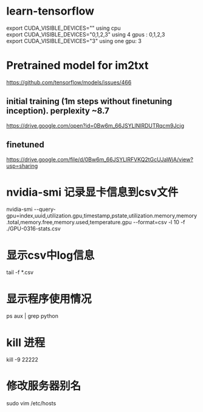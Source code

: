 # learn-tensorflow

export CUDA_VISIBLE_DEVICES="" using cpu</br>
export CUDA_VISIBLE_DEVICES="0,1,2,3"  using 4 gpus : 0,1,2,3</br> 
export CUDA_VISIBLE_DEVICES="3" using one gpu: 3 </br>


# Pretrained model for im2txt
https://github.com/tensorflow/models/issues/466</br>
## initial training (1m steps without finetuning inception). perplexity ~8.7
https://drive.google.com/open?id=0Bw6m_66JSYLlNlRDUTRqcm9Jcjg</br>
## finetuned
https://drive.google.com/file/d/0Bw6m_66JSYLlRFVKQ2tGcUJaWjA/view?usp=sharing</br>
# nvidia-smi 记录显卡信息到csv文件
nvidia-smi --query-gpu=index,uuid,utilization.gpu,timestamp,pstate,utilization.memory,memory.total,memory.free,memory.used,temperature.gpu --format=csv -l 10 -f ./GPU-0316-stats.csv</br>
# 显示csv中log信息
tail -f *.csv
# 显示程序使用情况
ps aux | grep python
# kill 进程
kill -9 22222
# 修改服务器别名
sudo vim /etc/hosts
